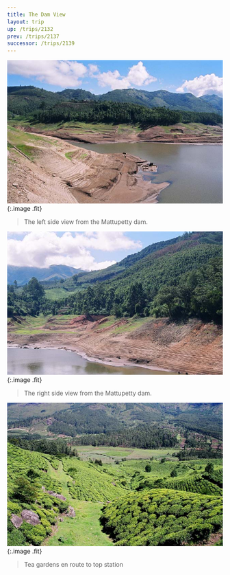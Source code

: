 ```yaml
---
title: The Dam View
layout: trip
up: /trips/2132
prev: /trips/2137
successor: /trips/2139
---
```


![Dam left](/images/trips/munnar/27040007.jpg 'Dam left'){:.image .fit}

 > The left side view from the Mattupetty dam.

 ![Dam right](/images/trips/munnar/27040008.jpg 'Dam right'){:.image .fit}

 > The right side view from the Mattupetty dam.

 ![Tea Gardens](/images/trips/munnar/27040009.jpg 'Tea Gardens'){:.image .fit}

 > Tea gardens en route to top station
